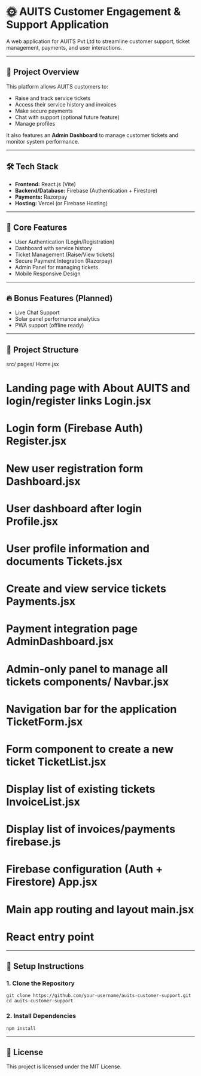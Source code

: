 # 🌞 AUITS Customer Engagement & Support Application

A web application for AUITS Pvt Ltd to streamline customer support, ticket management, payments, and user interactions.

---

## 🚀 Project Overview

This platform allows AUITS customers to:
- Raise and track service tickets
- Access their service history and invoices
- Make secure payments
- Chat with support (optional future feature)
- Manage profiles

It also features an **Admin Dashboard** to manage customer tickets and monitor system performance.

---

## 🛠 Tech Stack

- **Frontend:** React.js (Vite)
- **Backend/Database:** Firebase (Authentication + Firestore)
- **Payments:** Razorpay
- **Hosting:** Vercel (or Firebase Hosting)

---

## 🧩 Core Features

- User Authentication (Login/Registration)
- Dashboard with service history
- Ticket Management (Raise/View tickets)
- Secure Payment Integration (Razorpay)
- Admin Panel for managing tickets
- Mobile Responsive Design

---

## 🔥 Bonus Features (Planned)

- Live Chat Support
- Solar panel performance analytics
- PWA support (offline ready)

---

## 📂 Project Structure

src/ pages/ Home.jsx 
# Landing page with About AUITS and login/register links Login.jsx 
# Login form (Firebase Auth) Register.jsx 
# New user registration form Dashboard.jsx
# User dashboard after login Profile.jsx 
# User profile information and documents Tickets.jsx
# Create and view service tickets Payments.jsx
# Payment integration page AdminDashboard.jsx
# Admin-only panel to manage all tickets components/ Navbar.jsx 
# Navigation bar for the application TicketForm.jsx 
# Form component to create a new ticket TicketList.jsx
# Display list of existing tickets InvoiceList.jsx
# Display list of invoices/payments firebase.js
# Firebase configuration (Auth + Firestore) App.jsx 
# Main app routing and layout main.jsx
# React entry point


---

## 🔑 Setup Instructions

### 1. Clone the Repository
```
git clone https://github.com/your-username/auits-customer-support.git
cd auits-customer-support
```

### 2. Install Dependencies
```
npm install
```

---
## 📜 License
This project is licensed under the MIT License.
